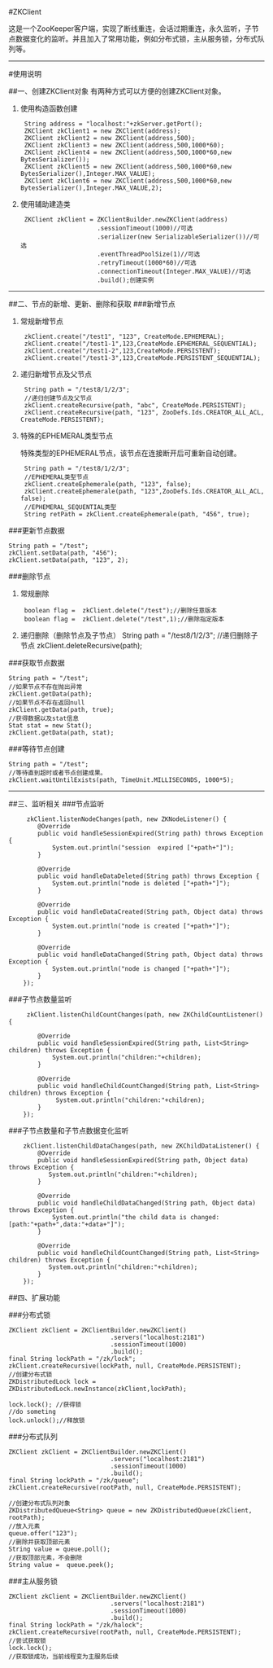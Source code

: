 #ZKClient

这是一个ZooKeeper客户端，实现了断线重连，会话过期重连，永久监听，子节点数据变化的监听。并且加入了常用功能，例如分布式锁，主从服务锁，分布式队列等。
* * *
#使用说明

##一、创建ZKClient对象
有两种方式可以方便的创建ZKClient对象。

1. 使用构造函数创建

        String address = "localhost:"+zkServer.getPort();
        ZKClient zkClient1 = new ZKClient(address);
        ZKClient zkClient2 = new ZKClient(address,500);
        ZKClient zkClient3 = new ZKClient(address,500,1000*60);
        ZKClient zkClient4 = new ZKClient(address,500,1000*60,new BytesSerializer());
        ZKClient zkClient5 = new ZKClient(address,500,1000*60,new BytesSerializer(),Integer.MAX_VALUE);
        ZKClient zkClient6 = new ZKClient(address,500,1000*60,new BytesSerializer(),Integer.MAX_VALUE,2);
2. 使用辅助建造类

        ZKClient zkClient = ZKClientBuilder.newZKClient(address)
                            .sessionTimeout(1000)//可选
                            .serializer(new SerializableSerializer())//可选
                            .eventThreadPoolSize(1)//可选
                            .retryTimeout(1000*60)//可选
                            .connectionTimeout(Integer.MAX_VALUE)//可选
                            .build();创建实例

* * *

##二、节点的新增、更新、删除和获取
###新增节点
1. 常规新增节点

        zkClient.create("/test1", "123", CreateMode.EPHEMERAL);
        zkClient.create("/test1-1",123,CreateMode.EPHEMERAL_SEQUENTIAL);
        zkClient.create("/test1-2",123,CreateMode.PERSISTENT);
        zkClient.create("/test1-3",123,CreateMode.PERSISTENT_SEQUENTIAL);
2. 递归新增节点及父节点

        String path = "/test8/1/2/3";
        //递归创建节点及父节点
        zkClient.createRecursive(path, "abc", CreateMode.PERSISTENT);
        zkClient.createRecursive(path, "123", ZooDefs.Ids.CREATOR_ALL_ACL, CreateMode.PERSISTENT);
    
3. 特殊的EPHEMERAL类型节点

    特殊类型的EPHEMERAL节点，该节点在连接断开后可重新自动创建。
    
        String path = "/test8/1/2/3";
        //EPHEMERAL类型节点
        zkClient.createEphemerale(path, "123", false);
        zkClient.createEphemerale(path, "123",ZooDefs.Ids.CREATOR_ALL_ACL, false);
        //EPHEMERAL_SEQUENTIAL类型
        String retPath = zkClient.createEphemerale(path, "456", true);
    

###更新节点数据
    
    String path = "/test";
    zkClient.setData(path, "456");
    zkClient.setData(path, "123", 2);
    

###删除节点
1. 常规删除

        boolean flag =  zkClient.delete("/test");//删除任意版本
        boolean flag =  zkClient.delete("/test",1);//删除指定版本
        
2. 递归删除（删除节点及子节点）
        String path = "/test8/1/2/3";
        //递归删除子节点
        zkClient.deleteRecursive(path);


###获取节点数据
    
    String path = "/test";
    //如果节点不存在抛出异常
    zkClient.getData(path);
    //如果节点不存在返回null
    zkClient.getData(path, true);
    //获得数据以及stat信息
    Stat stat = new Stat();
    zkClient.getData(path, stat);


###等待节点创建

    String path = "/test";
    //等待直到超时或者节点创建成果。
    zkClient.waitUntilExists(path, TimeUnit.MILLISECONDS, 1000*5);
    
* * *

##三、监听相关
###节点监听

         zkClient.listenNodeChanges(path, new ZKNodeListener() {
            @Override
            public void handleSessionExpired(String path) throws Exception {
                System.out.println("session  expired ["+path+"]");
            }
            
            @Override
            public void handleDataDeleted(String path) throws Exception {
                System.out.println("node is deleted ["+path+"]");
            }
            
            @Override
            public void handleDataCreated(String path, Object data) throws Exception {
                System.out.println("node is created ["+path+"]");
            }
            
            @Override
            public void handleDataChanged(String path, Object data) throws Exception {
                System.out.println("node is changed ["+path+"]");
            }
        });
###子节点数量监听
        
         zkClient.listenChildCountChanges(path, new ZKChildCountListener() {
            
            @Override
            public void handleSessionExpired(String path, List<String> children) throws Exception {
                System.out.println("children:"+children);
            }
            
            @Override
            public void handleChildCountChanged(String path, List<String> children) throws Exception {
                 System.out.println("children:"+children);
            }
        });
###子节点数量和子节点数据变化监听
        
        
        zkClient.listenChildDataChanges(path, new ZKChildDataListener() {
            @Override
            public void handleSessionExpired(String path, Object data) throws Exception {
               System.out.println("children:"+children);
            }
            
            @Override
            public void handleChildDataChanged(String path, Object data) throws Exception {
                System.out.println("the child data is changed:[path:"+path+",data:"+data+"]");
            }
            
            @Override
            public void handleChildCountChanged(String path, List<String> children) throws Exception {
               System.out.println("children:"+children);
            }
        });
##四、扩展功能
    
###分布式锁

    ZKClient zkClient = ZKClientBuilder.newZKClient()
                                .servers("localhost:2181")
                                .sessionTimeout(1000)
                                .build();
    final String lockPath = "/zk/lock";
    zkClient.createRecursive(lockPath, null, CreateMode.PERSISTENT);
    //创建分布式锁
    ZKDistributedLock lock = ZKDistributedLock.newInstance(zkClient,lockPath);
   
    lock.lock(); //获得锁
    //do someting
    lock.unlock();//释放锁
###分布式队列
    
    ZKClient zkClient = ZKClientBuilder.newZKClient()
                                .servers("localhost:2181")
                                .sessionTimeout(1000)
                                .build();
    final String lockPath = "/zk/queue";
    zkClient.createRecursive(rootPath, null, CreateMode.PERSISTENT);
    
    //创建分布式队列对象
    ZKDistributedQueue<String> queue = new ZKDistributedQueue(zkClient, rootPath);
    //放入元素
    queue.offer("123");
    //删除并获取顶部元素
    String value = queue.poll();
    //获取顶部元素，不会删除
    String value =  queue.peek();
    
###主从服务锁

    ZKClient zkClient = ZKClientBuilder.newZKClient()
                                .servers("localhost:2181")
                                .sessionTimeout(1000)
                                .build();
    final String lockPath = "/zk/halock";
    zkClient.createRecursive(rootPath, null, CreateMode.PERSISTENT);
    //尝试获取锁
    lock.lock();
    //获取锁成功，当前线程变为主服务后续
